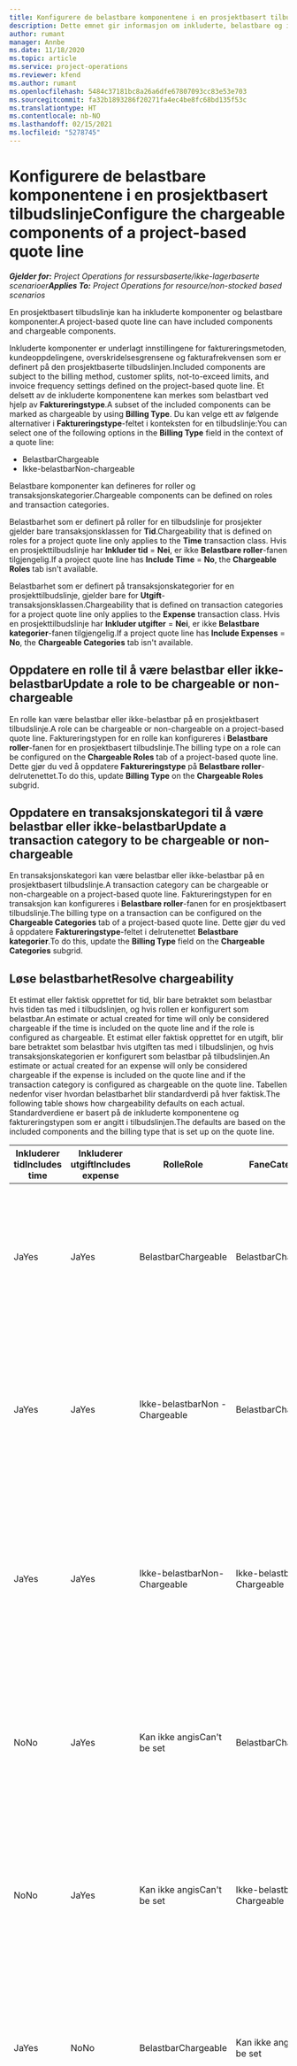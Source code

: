 ```yaml
---
title: Konfigurere de belastbare komponentene i en prosjektbasert tilbudslinje
description: Dette emnet gir informasjon om inkluderte, belastbare og ikke-belastbare komponenter på prosjektbaserte tilbudslinjer.
author: rumant
manager: Annbe
ms.date: 11/18/2020
ms.topic: article
ms.service: project-operations
ms.reviewer: kfend
ms.author: rumant
ms.openlocfilehash: 5484c37181bc8a26a6dfe67807093cc83e53e703
ms.sourcegitcommit: fa32b1893286f20271fa4ec4be8fc68bd135f53c
ms.translationtype: HT
ms.contentlocale: nb-NO
ms.lasthandoff: 02/15/2021
ms.locfileid: "5278745"
---
```

# <a name="configure-the-chargeable-components-of-a-project-based-quote-line"></a><span data-ttu-id="92b70-103">Konfigurere de belastbare komponentene i en prosjektbasert tilbudslinje</span><span class="sxs-lookup"><span data-stu-id="92b70-103">Configure the chargeable components of a project-based quote line</span></span>

<span data-ttu-id="92b70-104">_**Gjelder for:** Project Operations for ressursbaserte/ikke-lagerbaserte scenarioer_</span><span class="sxs-lookup"><span data-stu-id="92b70-104">_**Applies To:** Project Operations for resource/non-stocked based scenarios_</span></span>

<span data-ttu-id="92b70-105">En prosjektbasert tilbudslinje kan ha inkluderte komponenter og belastbare komponenter.</span><span class="sxs-lookup"><span data-stu-id="92b70-105">A project-based quote line can have included components and chargeable components.</span></span>

<span data-ttu-id="92b70-106">Inkluderte komponenter er underlagt innstillingene for faktureringsmetoden, kundeoppdelingene, overskridelsesgrensene og fakturafrekvensen som er definert på den prosjektbaserte tilbudslinjen.</span><span class="sxs-lookup"><span data-stu-id="92b70-106">Included components are subject to the billing method, customer splits, not-to-exceed limits, and invoice frequency settings defined on the project-based quote line.</span></span>
<span data-ttu-id="92b70-107">Et delsett av de inkluderte komponentene kan merkes som belastbart ved hjelp av **Faktureringstype**.</span><span class="sxs-lookup"><span data-stu-id="92b70-107">A subset of the included components can be marked as chargeable by using **Billing Type**.</span></span> <span data-ttu-id="92b70-108">Du kan velge ett av følgende alternativer i **Faktureringstype**-feltet i konteksten for en tilbudslinje:</span><span class="sxs-lookup"><span data-stu-id="92b70-108">You can select one of the following options in the **Billing Type** field in the context of a quote line:</span></span>

   - <span data-ttu-id="92b70-109">Belastbar</span><span class="sxs-lookup"><span data-stu-id="92b70-109">Chargeable</span></span>
   - <span data-ttu-id="92b70-110">Ikke-belastbar</span><span class="sxs-lookup"><span data-stu-id="92b70-110">Non-chargeable</span></span>

<span data-ttu-id="92b70-111">Belastbare komponenter kan defineres for roller og transaksjonskategorier.</span><span class="sxs-lookup"><span data-stu-id="92b70-111">Chargeable components can be defined on roles and transaction categories.</span></span>

<span data-ttu-id="92b70-112">Belastbarhet som er definert på roller for en tilbudslinje for prosjekter gjelder bare transaksjonsklassen for **Tid**.</span><span class="sxs-lookup"><span data-stu-id="92b70-112">Chargeability that is defined on roles for a project quote line only applies to the **Time** transaction class.</span></span> <span data-ttu-id="92b70-113">Hvis en prosjekttilbudslinje har **Inkluder tid** = **Nei**, er ikke **Belastbare roller**-fanen tilgjengelig.</span><span class="sxs-lookup"><span data-stu-id="92b70-113">If a project quote line has **Include Time** = **No**, the **Chargeable Roles** tab isn't available.</span></span>

<span data-ttu-id="92b70-114">Belastbarhet som er definert på transaksjonskategorier for en prosjekttilbudslinje, gjelder bare for **Utgift**-transaksjonsklassen.</span><span class="sxs-lookup"><span data-stu-id="92b70-114">Chargeability that is defined on transaction categories for a project quote line only applies to the **Expense** transaction class.</span></span> <span data-ttu-id="92b70-115">Hvis en prosjekttilbudslinje har **Inkluder utgifter** = **Nei**, er ikke **Belastbare kategorier**-fanen tilgjengelig.</span><span class="sxs-lookup"><span data-stu-id="92b70-115">If a project quote line has **Include Expenses** = **No**, the **Chargeable Categories** tab isn't available.</span></span>

## <a name="update-a-role-to-be-chargeable-or-non-chargeable"></a><span data-ttu-id="92b70-116">Oppdatere en rolle til å være belastbar eller ikke-belastbar</span><span class="sxs-lookup"><span data-stu-id="92b70-116">Update a role to be chargeable or non-chargeable</span></span>
<span data-ttu-id="92b70-117">En rolle kan være belastbar eller ikke-belastbar på en prosjektbasert tilbudslinje.</span><span class="sxs-lookup"><span data-stu-id="92b70-117">A role can be chargeable or non-chargeable on a project-based quote line.</span></span> <span data-ttu-id="92b70-118">Faktureringstypen for en rolle kan konfigureres i **Belastbare roller**-fanen for en prosjektbasert tilbudslinje.</span><span class="sxs-lookup"><span data-stu-id="92b70-118">The billing type on a role can be configured on the **Chargeable Roles** tab of a project-based quote line.</span></span> <span data-ttu-id="92b70-119">Dette gjør du ved å oppdatere **Faktureringstype** på **Belastbare roller**-delrutenettet.</span><span class="sxs-lookup"><span data-stu-id="92b70-119">To do this, update **Billing Type** on the **Chargeable Roles** subgrid.</span></span> 

## <a name="update-a-transaction-category-to-be-chargeable-or-non-chargeable"></a><span data-ttu-id="92b70-120">Oppdatere en transaksjonskategori til å være belastbar eller ikke-belastbar</span><span class="sxs-lookup"><span data-stu-id="92b70-120">Update a transaction category to be chargeable or non-chargeable</span></span>
<span data-ttu-id="92b70-121">En transaksjonskategori kan være belastbar eller ikke-belastbar på en prosjektbasert tilbudslinje.</span><span class="sxs-lookup"><span data-stu-id="92b70-121">A transaction category can be chargeable or non-chargeable on a project-based quote line.</span></span> <span data-ttu-id="92b70-122">Faktureringstypen for en transaksjon kan konfigureres i **Belastbare roller**-fanen for en prosjektbasert tilbudslinje.</span><span class="sxs-lookup"><span data-stu-id="92b70-122">The billing type on a transaction can be configured on the **Chargeable Categories** tab of a project-based quote line.</span></span> <span data-ttu-id="92b70-123">Dette gjør du ved å oppdatere **Faktureringstype**-feltet i delrutenettet **Belastbare kategorier**.</span><span class="sxs-lookup"><span data-stu-id="92b70-123">To do this, update the **Billing Type** field on the **Chargeable Categories** subgrid.</span></span> 

## <a name="resolve-chargeability"></a><span data-ttu-id="92b70-124">Løse belastbarhet</span><span class="sxs-lookup"><span data-stu-id="92b70-124">Resolve chargeability</span></span>

<span data-ttu-id="92b70-125">Et estimat eller faktisk opprettet for tid, blir bare betraktet som belastbar hvis tiden tas med i tilbudslinjen, og hvis rollen er konfigurert som belastbar.</span><span class="sxs-lookup"><span data-stu-id="92b70-125">An estimate or actual created for time will only be considered chargeable if the time is included on the quote line and if the role is configured as chargeable.</span></span>
<span data-ttu-id="92b70-126">Et estimat eller faktisk opprettet for en utgift, blir bare betraktet som belastbar hvis utgiften tas med i tilbudslinjen, og hvis transaksjonskategorien er konfigurert som belastbar på tilbudslinjen.</span><span class="sxs-lookup"><span data-stu-id="92b70-126">An estimate or actual created for an expense will only be considered chargeable if the expense is included on the quote line and if the transaction category is configured as chargeable on the quote line.</span></span> <span data-ttu-id="92b70-127">Tabellen nedenfor viser hvordan belastbarhet blir standardverdi på hver faktisk.</span><span class="sxs-lookup"><span data-stu-id="92b70-127">The following table shows how chargeability defaults on each actual.</span></span> <span data-ttu-id="92b70-128">Standardverdiene er basert på de inkluderte komponentene og faktureringstypen som er angitt i tilbudslinjen.</span><span class="sxs-lookup"><span data-stu-id="92b70-128">The defaults are based on the included components and the billing type that is set up on the quote line.</span></span>

| <span data-ttu-id="92b70-129">Inkluderer tid</span><span class="sxs-lookup"><span data-stu-id="92b70-129">Includes time</span></span> | <span data-ttu-id="92b70-130">Inkluderer utgift</span><span class="sxs-lookup"><span data-stu-id="92b70-130">Includes expense</span></span> | <span data-ttu-id="92b70-131">Rolle</span><span class="sxs-lookup"><span data-stu-id="92b70-131">Role</span></span> | <span data-ttu-id="92b70-132">Fane</span><span class="sxs-lookup"><span data-stu-id="92b70-132">Category</span></span> | <span data-ttu-id="92b70-133">Oppgave</span><span class="sxs-lookup"><span data-stu-id="92b70-133">Task</span></span> |
| --- | --- | --- | --- | --- |
| <span data-ttu-id="92b70-134">Ja</span><span class="sxs-lookup"><span data-stu-id="92b70-134">Yes</span></span> | <span data-ttu-id="92b70-135">Ja</span><span class="sxs-lookup"><span data-stu-id="92b70-135">Yes</span></span> | <span data-ttu-id="92b70-136">Belastbar</span><span class="sxs-lookup"><span data-stu-id="92b70-136">Chargeable</span></span> | <span data-ttu-id="92b70-137">Belastbar</span><span class="sxs-lookup"><span data-stu-id="92b70-137">Chargeable</span></span> | <span data-ttu-id="92b70-138">Fakturering på en faktisk tidsverdi: Belastbar</span><span class="sxs-lookup"><span data-stu-id="92b70-138">Billing on a time actual: Chargeable</span></span> </br><span data-ttu-id="92b70-139">Faktureringstype for en faktisk utgiftsverdi: Belastbar</span><span class="sxs-lookup"><span data-stu-id="92b70-139">Billing type on an expense actual: Chargeable</span></span> |
| <span data-ttu-id="92b70-140">Ja</span><span class="sxs-lookup"><span data-stu-id="92b70-140">Yes</span></span> | <span data-ttu-id="92b70-141">Ja</span><span class="sxs-lookup"><span data-stu-id="92b70-141">Yes</span></span> | <span data-ttu-id="92b70-142">Ikke-belastbar</span><span class="sxs-lookup"><span data-stu-id="92b70-142">Non - Chargeable</span></span> | <span data-ttu-id="92b70-143">Belastbar</span><span class="sxs-lookup"><span data-stu-id="92b70-143">Chargeable</span></span> | <span data-ttu-id="92b70-144">Fakturering på en faktisk tidsverdi: Ikke-belastbar</span><span class="sxs-lookup"><span data-stu-id="92b70-144">Billing on a time actual: Non-Chargeable</span></span> </br><span data-ttu-id="92b70-145">Faktureringstype for en faktisk utgiftsverdi: Belastbar</span><span class="sxs-lookup"><span data-stu-id="92b70-145">Billing type on an expense actual: Chargeable</span></span> |
| <span data-ttu-id="92b70-146">Ja</span><span class="sxs-lookup"><span data-stu-id="92b70-146">Yes</span></span> | <span data-ttu-id="92b70-147">Ja</span><span class="sxs-lookup"><span data-stu-id="92b70-147">Yes</span></span> | <span data-ttu-id="92b70-148">Ikke-belastbar</span><span class="sxs-lookup"><span data-stu-id="92b70-148">Non-Chargeable</span></span> | <span data-ttu-id="92b70-149">Ikke-belastbar</span><span class="sxs-lookup"><span data-stu-id="92b70-149">Non-Chargeable</span></span> | <span data-ttu-id="92b70-150">Fakturering på en faktisk tidsverdi: Ikke-belastbar</span><span class="sxs-lookup"><span data-stu-id="92b70-150">Billing on a time actual: Non-Chargeable</span></span> </br><span data-ttu-id="92b70-151">Faktureringstype for en faktisk utgiftsverdi: Ikke-belastbar</span><span class="sxs-lookup"><span data-stu-id="92b70-151">Billing type on an expense actual: Non-Chargeable</span></span> |
| <span data-ttu-id="92b70-152">No</span><span class="sxs-lookup"><span data-stu-id="92b70-152">No</span></span> | <span data-ttu-id="92b70-153">Ja</span><span class="sxs-lookup"><span data-stu-id="92b70-153">Yes</span></span> | <span data-ttu-id="92b70-154">Kan ikke angis</span><span class="sxs-lookup"><span data-stu-id="92b70-154">Can't be set</span></span> | <span data-ttu-id="92b70-155">Belastbar</span><span class="sxs-lookup"><span data-stu-id="92b70-155">Chargeable</span></span> | <span data-ttu-id="92b70-156">Fakturering på en faktisk tidsverdi: Ikke tilgjengelig</span><span class="sxs-lookup"><span data-stu-id="92b70-156">Billing on a time actual: Not available</span></span> </br><span data-ttu-id="92b70-157">Faktureringstype for en faktisk utgiftsverdi: Belastbar</span><span class="sxs-lookup"><span data-stu-id="92b70-157">Billing type on an expense actual: Chargeable</span></span> |
| <span data-ttu-id="92b70-158">No</span><span class="sxs-lookup"><span data-stu-id="92b70-158">No</span></span> | <span data-ttu-id="92b70-159">Ja</span><span class="sxs-lookup"><span data-stu-id="92b70-159">Yes</span></span> | <span data-ttu-id="92b70-160">Kan ikke angis</span><span class="sxs-lookup"><span data-stu-id="92b70-160">Can't be set</span></span> | <span data-ttu-id="92b70-161">Ikke-belastbar</span><span class="sxs-lookup"><span data-stu-id="92b70-161">Non-Chargeable</span></span> | <span data-ttu-id="92b70-162">Fakturering på en faktisk tidsverdi: Ikke tilgjengelig</span><span class="sxs-lookup"><span data-stu-id="92b70-162">Billing on a time actual: Not available</span></span> </br><span data-ttu-id="92b70-163">Faktureringstype for en faktisk utgiftsverdi: Ikke-belastbar</span><span class="sxs-lookup"><span data-stu-id="92b70-163">Billing type on an expense actual: Non-chargeable</span></span> |
| <span data-ttu-id="92b70-164">Ja</span><span class="sxs-lookup"><span data-stu-id="92b70-164">Yes</span></span> | <span data-ttu-id="92b70-165">No</span><span class="sxs-lookup"><span data-stu-id="92b70-165">No</span></span> | <span data-ttu-id="92b70-166">Belastbar</span><span class="sxs-lookup"><span data-stu-id="92b70-166">Chargeable</span></span> | <span data-ttu-id="92b70-167">Kan ikke angis</span><span class="sxs-lookup"><span data-stu-id="92b70-167">Can't be set</span></span> | <span data-ttu-id="92b70-168">Fakturering på en faktisk tidsverdi: Belastbar</span><span class="sxs-lookup"><span data-stu-id="92b70-168">Billing on a time actual: Chargeable</span></span> </br><span data-ttu-id="92b70-169">Faktureringstype for en faktisk utgiftsverdi: Ikke tilgjengelig</span><span class="sxs-lookup"><span data-stu-id="92b70-169">Billing type on an expense actual: Not available</span></span> |
| <span data-ttu-id="92b70-170">Ja</span><span class="sxs-lookup"><span data-stu-id="92b70-170">Yes</span></span> | <span data-ttu-id="92b70-171">No</span><span class="sxs-lookup"><span data-stu-id="92b70-171">No</span></span> | <span data-ttu-id="92b70-172">Ikke-belastbar</span><span class="sxs-lookup"><span data-stu-id="92b70-172">Non-Chargeable</span></span> | <span data-ttu-id="92b70-173">Kan ikke angis</span><span class="sxs-lookup"><span data-stu-id="92b70-173">Can't be set</span></span> | <span data-ttu-id="92b70-174">Fakturering på en faktisk tidsverdi: Ikke-belastbar</span><span class="sxs-lookup"><span data-stu-id="92b70-174">Billing on a time actual: Non-chargeable</span></span> </br> <span data-ttu-id="92b70-175">Faktureringstype for en faktisk utgiftsverdi: Ikke tilgjengelig</span><span class="sxs-lookup"><span data-stu-id="92b70-175">Billing type on an expense actual: Not available</span></span> |


[!INCLUDE[footer-include](../includes/footer-banner.md)]